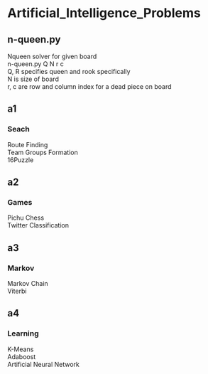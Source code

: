 # Artificial_Intelligence_Problems

## n-queen.py
Nqueen solver for given board <br/>
n-queen.py Q N r c <br/>
Q, R specifies queen and rook specifically <br/>
N is size of board <br/>
r, c are row and column index for a dead piece on board <br/>

## a1
### Seach 
Route Finding <br/>
Team Groups Formation <br/>
16Puzzle

## a2
### Games 
Pichu Chess <br/>
Twitter Classification

## a3
### Markov 
Markov Chain <br/>
Viterbi 


## a4
### Learning 
K-Means <br/>
Adaboost <br/>
Artificial Neural Network
